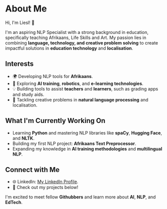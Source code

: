# About Me

Hi, I'm Liesl! 👋

I'm an aspiring NLP Specialist with a strong background in education, specifically teaching Afrikaans, Life Skills and Art. My passion lies in combining **language, technology, and creative problem solving** to create impactful solutions in **education technology** and **localisation**.

## Interests
- 🌍 Developing NLP tools for **Afrikaans**.
- 🤖 Exploring **AI training**, **robotics**, and **e-learning technologies**.
- 💡 Building tools to assist **teachers** and **learners**, such as grading apps and study aids.
- 🧩 Tackling creative problems in **natural language processing** and localisation.

## What I'm Currently Working On
- Learning **Python** and mastering NLP libraries like **spaCy**, **Hugging Face**, and **NLTK**.
- Building my first NLP project: **Afrikaans Text Preprocessor**.
- Expanding my knowledge in **AI training methodologies** and **multilingual NLP**.

## Connect with Me
- 🌐 LinkedIn: [My LinkedIn Profile](https://www.linkedin.com/in/liesl-nlp/).
- 📂 Check out my projects below!

I'm excited to meet fellow **Githubbers** and learn more about **AI**, **NLP**, and **EdTech**.

